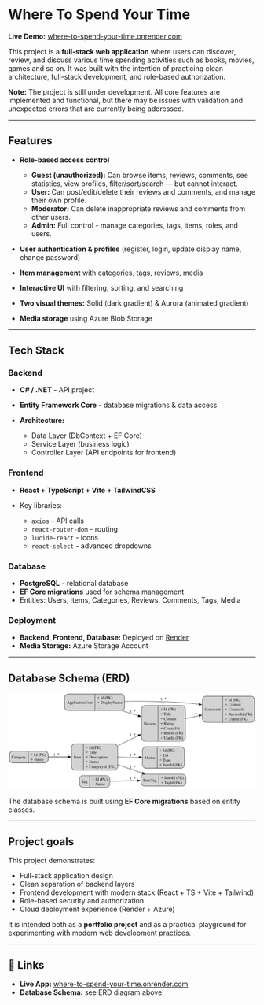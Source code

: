 # Where To Spend Your Time

**Live Demo:** [where-to-spend-your-time.onrender.com](https://where-to-spend-your-time.onrender.com)

This project is a **full-stack web application** where users can discover, review, and discuss various time spending activities such as books, movies, games and so on. It was built with the intention of practicing clean architecture, full-stack development, and role-based authorization.

**Note:** The project is still under development. All core features are implemented and functional, but there may be issues with validation and unexpected errors that are currently being addressed.

---

## Features

* **Role-based access control**

  * **Guest (unauthorized):** Can browse items, reviews, comments, see statistics, view profiles, filter/sort/search — but cannot interact.
  * **User:** Can post/edit/delete their reviews and comments, and manage their own profile.
  * **Moderator:** Can delete inappropriate reviews and comments from other users.
  * **Admin:** Full control - manage categories, tags, items, roles, and users.
* **User authentication & profiles** (register, login, update display name, change password)
* **Item management** with categories, tags, reviews, media
* **Interactive UI** with filtering, sorting, and searching
* **Two visual themes:** Solid (dark gradient) & Aurora (animated gradient)
* **Media storage** using Azure Blob Storage

---

## Tech Stack

### **Backend**

* **C# / .NET** - API project
* **Entity Framework Core** - database migrations & data access
* **Architecture:**

  * Data Layer (DbContext + EF Core)
  * Service Layer (business logic)
  * Controller Layer (API endpoints for frontend)

### **Frontend**

* **React + TypeScript + Vite + TailwindCSS**
* Key libraries:

  * `axios` - API calls
  * `react-router-dom` - routing
  * `lucide-react` - icons
  * `react-select` - advanced dropdowns

### **Database**
* **PostgreSQL** - relational database
* **EF Core migrations** used for schema management
* Entities: Users, Items, Categories, Reviews, Comments, Tags, Media

### **Deployment**

* **Backend, Frontend, Database:** Deployed on [Render](https://render.com)
* **Media Storage:** Azure Storage Account

---

## Database Schema (ERD)

![Database Schema ERD](docs/where_to_spend_your_time_db_schema.png)

The database schema is built using **EF Core migrations** based on entity classes.

---

## Project goals

This project demonstrates:

* Full-stack application design
* Clean separation of backend layers
* Frontend development with modern stack (React + TS + Vite + Tailwind)
* Role-based security and authorization
* Cloud deployment experience (Render + Azure)

It is intended both as a **portfolio project** and as a practical playground for experimenting with modern web development practices.

---

## 🔗 Links

* **Live App:** [where-to-spend-your-time.onrender.com](https://where-to-spend-your-time.onrender.com)
* **Database Schema:** see ERD diagram above
